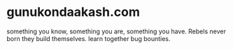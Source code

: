 # gunukondaakash.com
something you know, something you are, something you have. Rebels never born they build themselves. learn together bug bounties. 
